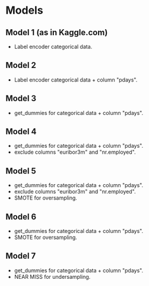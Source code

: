 # Models

## Model 1 (as in Kaggle.com)

- Label encoder categorical data.

## Model 2

- Label encoder categorical data + column "pdays".

## Model 3

- get_dummies for categorical data + column "pdays".

## Model 4

- get_dummies for categorical data + column "pdays".
- exclude columns "euribor3m" and "nr.employed".

## Model 5

- get_dummies for categorical data + column "pdays".
- exclude columns "euribor3m" and "nr.employed".
- SMOTE for oversampling.

## Model 6

- get_dummies for categorical data + column "pdays".
- SMOTE for oversampling.

## Model 7

- get_dummies for categorical data + column "pdays".
- NEAR MISS for undersampling.
